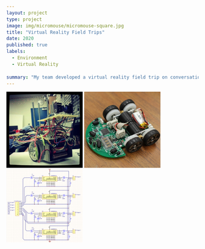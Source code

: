 ```yaml
---
layout: project
type: project
image: img/micromouse/micromouse-square.jpg
title: "Virtual Reality Field Trips"
date: 2020
published: true
labels:
  - Environment
  - Virtual Reality

summary: "My team developed a virtual reality field trip on conversation sites in Oahu."
---
```


<div class="text-center p-4">
  <img width="200px" src="../img/micromouse/micromouse-robot.png" class="img-thumbnail" >
  <img width="200px" src="../img/micromouse/micromouse-robot-2.jpg" class="img-thumbnail" >
  <img width="200px" src="../img/micromouse/micromouse-circuit.png" class="img-thumbnail" >
</div>

